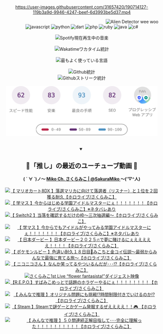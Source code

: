 <!-- START: HERO IMAGE GIF ////////// ////////// ////////// -->
<!-- <img src="@/../assets/img/gaming/ghost-of-tsushima.gif" width="100%"  alt="nellyXinwei's Hero Gif Image"/> -->
<!-- END: HERO IMAGE GIF ////////// ////////// ////////// -->

<div align="center" >  
  
<!-- START:ワンピース 第1015話「ルフィはRED ROCを使う」 -->
<https://user-images.githubusercontent.com/31657420/190714127-119b3a9d-9946-4247-beef-6d3993be5d37.mp4>
<!-- END:ワンピース 第1015話「ルフィはRED ROCを使う」 -->

<!-- START:VISITOR COUNTER -->
<div width="100%" align="right">
<img src="https://komarev.com/ghpvc/?username=nellyXinwei&label=🛸&color=grey&style=for-the-badge&labelcolor=ffffff" alt="Alien Detector wee woo"/>
</div>
<!-- END:VISITOR COUNTER -->

<!-- START: PROGRAMMING LANGUAGES -->
<!-- 色彩 Color Scheme:
#961E3A, #8A0D42, #5A0640, #4F265E, #2B355A, #3E759B, #CC4246,
#BB2649, #AD1052, #700750, #633075, #364270, #4E92C2, #FF5357
Sauce: https://www.webcreatorbox.com/inspiration/pantone-2023
-->

<img src="https://img.shields.io/badge/javascript%20-%23BB2649.svg?&style=for-the-badge&logo=javascript&logoColor=white&labelColor=961E3A" alt="javascript"/>
<img src="https://img.shields.io/badge/python%20-%23AD1052.svg?&style=for-the-badge&logo=python&logoColor=white&labelColor=8A0D42" alt="python" />
<img src="https://img.shields.io/badge/dart%20-%23700750.svg?&style=for-the-badge&logo=dart&logoColor=white&labelColor=5A0640" alt="dart"/>
<img src="https://img.shields.io/badge/php%20-%23633075.svg?&style=for-the-badge&logo=php&logoColor=white&labelColor=4F265E" alt="php"/>
<img src="https://img.shields.io/badge/ruby%20-%23364270.svg?&style=for-the-badge&logo=ruby&logoColor=white&labelColor=2B355A" alt="ruby"/>
<img src="https://img.shields.io/badge/java%20-%234E92C2.svg?&style=for-the-badge&logo=openjdk&logoColor=white&labelColor=3E759B" alt="java"/>
<img src="https://img.shields.io/badge/c%23-%23FF5357.svg?style=for-the-badge&logo=c-sharp&logoColor=white&labelColor=CC4246" alt="c#"/>  
<!-- END: PROGRAMMING LANGUAGES -->

<br>
<br>

<!-- START: MUSIC STATUS -->
  <!-- <a href="https://newojima-gsrs-20220114.vercel.app/api/now-playing?open">
    <img src="https://newojima-gsrs-20220114.vercel.app/api/now-playing" alt="Spotify現在再生中の音楽">
  </a> -->
  <img src="https://newojima-grss-20230114.vercel.app/api/spotify?border_color=transparent" alt="Spotify現在再生中の音楽" width="280px">
<!-- END: MUSIC STATUS -->

<br>
<br>

<!-- START: GITHUB STATUS -->
<!-- 色彩 Color Scheme:  #BB2649, #AD1052, #700750, #633075 -->
<img align="center" src="https://newojima-grs-20230109.vercel.app/api/wakatime?username=newojima&layout=compact&langs_count=10&locale=ja&hide_title=false&title_color=fff&hide_border=true&text_color=fff&bg_color=BB2649,BB2649,633075,633075&hide=other,css,html,bash,xml,git%20config,makefile,properties,yaml,markdown,text,json,jsx" alt="Wakatimeワカタイム統計" width="500px"/>

<br>
<br>

<!-- 色彩 Color Scheme:  #633075, #364270, #4E92C2 -->
  <img align="center" src="https://newojima-grs-20230109.vercel.app/api/top-langs?username=newojima&layout=compact&text_color=fff&icon_color=fff&hide_border=true&&locale=ja&hide_title=false&title_color=fff&include_all_commits=true&card_width=445&langs_count=11&hide=c%23,powershell,shaderlab,hlsl,makefile,jupyter%20notebook,python,html,css,shell,batchfile,less,liquid,hack,scss&bg_color=4F265E,633075,4E92C2" alt="最もよく使っている言語" width="500px"/>

<br>
<br>

<!-- 色彩 Color Scheme:  #4E92C2, #FF5357 -->
  <img align="center" src="https://newojima-grs-20230109.vercel.app/api?username=newojima&rank_icon=github&show_icons=true&&locale=ja&title_color=fff&text_color=fff&icon_color=fff&hide_border=true&hide_title=false&count_private=true&include_all_commits=true&card_width=495&disable_animations=true&bg_color=4E92C2,4E92C2,FF5357" alt="Github統計" width="500px"/>

<br>

<img align="center" src="https://streak-stats.demolab.com?user=newojima&theme=dark&hide_border=true&locale=ja&ring=BB2649&stroke=222222&background=151515&sideLabels=BB2649&currStreakLabel=ffffff&border=BB2649&fire=FF5357&currStreakNum=ffffff&sideNums=FF5357&dates=ffffff" alt="Githubストリーク統計" width="500px"/>

<br>
<br>

  <img align="center" width="500px" src="@/../assets/img/page-insights.svg" alt="Githubページの洞察"/>
  
</div>
<!-- END: GITHUB STATUS -->

<br>
<br>

<div align="center">
<details open>
  <summary>

  </summary>

  <h2 align="center">🌸「推し」の最近のユーチューブ動画 🌸</h2>
  <h4>
  ( ´ ∀ `)ノ～ 
  <a href="https://www.youtube.com/@SakuraMiko">Miko Ch. さくらみこ | @SakuraMiko
  </a>
   ～('▽^人)
  </h4>

  <!-- BEGIN YOUTUBE-CARDS -->
<a href="https://www.youtube.com/watch?v=i151P3QlrwE"><img src="https://ytcards.demolab.com/?id=i151P3QlrwE&title=%E3%80%90+%E3%83%9E%E3%83%AA%E3%82%AA%E3%82%AB%E3%83%BC%E3%83%888DX+%E3%80%91%E8%90%BD%E9%81%B8%E3%83%9E%E3%83%AA%E3%82%AB%E3%81%AB%E5%90%91%E3%81%91%E3%81%A6%E8%90%BD%E9%81%B8%E8%80%85%EF%BC%88%E3%83%AA%E3%82%B9%E3%83%8A%E3%83%BC%EF%BC%89%E3%81%A8%EF%BC%91%E4%BD%8D%E3%82%92%EF%BC%92%E5%9B%9E%E7%8D%B2%E3%82%8B%E8%80%90%E4%B9%85%E3%80%90%E3%83%9B%E3%83%AD%E3%83%A9%E3%82%A4%E3%83%96%2F%E3%81%95%E3%81%8F%E3%82%89%E3%81%BF%E3%81%93%E3%80%91&lang=ja&timestamp=1749027437&background_color=%230d1117&title_color=%23ffffff&stats_color=%23dedede&max_title_lines=1&width=187&border_radius=5&duration=0" alt="【 マリオカート8DX 】落選マリカに向けて落選者（リスナー）と１位を２回獲る耐久【ホロライブ/さくらみこ】" title="【 マリオカート8DX 】落選マリカに向けて落選者（リスナー）と１位を２回獲る耐久【ホロライブ/さくらみこ】"></a>
<a href="https://www.youtube.com/watch?v=0p1AeF2jdBw"><img src="https://ytcards.demolab.com/?id=0p1AeF2jdBw&title=%E3%80%90+%E5%AD%A6%E3%83%9E%E3%82%B9+%E3%80%91%E4%BB%8A%E3%81%8B%E3%82%89%E3%81%AF%E3%81%98%E3%82%81%E3%82%8B%E5%AD%A6%E5%9C%92%E3%82%A2%E3%82%A4%E3%83%89%E3%83%AB%E3%83%9E%E3%82%B9%E3%82%BF%E3%83%BC%E3%81%AB%E3%81%87%EF%BC%81%EF%BC%81%EF%BC%81%EF%BC%81%EF%BC%81%EF%BC%81%EF%BC%81%E3%80%90%E3%83%9B%E3%83%AD%E3%83%A9%E3%82%A4%E3%83%96%2F%E3%81%95%E3%81%8F%E3%82%89%E3%81%BF%E3%81%93%E3%80%91%E2%80%BB%E3%83%8D%E3%82%BF%E3%83%90%E3%83%AC%E3%81%82%E3%82%8A&lang=ja&timestamp=1748970706&background_color=%230d1117&title_color=%23ffffff&stats_color=%23dedede&max_title_lines=1&width=187&border_radius=5&duration=14161" alt="【 学マス 】今からはじめる学園アイドルマスターにぇ！！！！！！！【ホロライブ/さくらみこ】※ネタバレあり" title="【 学マス 】今からはじめる学園アイドルマスターにぇ！！！！！！！【ホロライブ/さくらみこ】※ネタバレあり"></a>
<a href="https://www.youtube.com/watch?v=UC6UfX_4FxM"><img src="https://ytcards.demolab.com/?id=UC6UfX_4FxM&title=%E3%80%90+Switch2+%E3%80%91%E5%BD%93%E8%90%BD%E3%82%92%E7%A2%BA%E8%AA%8D%E3%81%99%E3%82%8B%E3%81%A0%E3%81%91%E3%81%AE%E6%9E%A0%EF%BD%9E%E4%B8%89%E6%AC%A1%E6%8A%BD%E9%81%B8%E7%B7%A8%EF%BD%9E%E3%80%90%E3%83%9B%E3%83%AD%E3%83%A9%E3%82%A4%E3%83%96%2F%E3%81%95%E3%81%8F%E3%82%89%E3%81%BF%E3%81%93%E3%80%91&lang=ja&timestamp=1748955723&background_color=%230d1117&title_color=%23ffffff&stats_color=%23dedede&max_title_lines=1&width=187&border_radius=5&duration=3208" alt="【 Switch2 】当落を確認するだけの枠～三次抽選編～【ホロライブ/さくらみこ】" title="【 Switch2 】当落を確認するだけの枠～三次抽選編～【ホロライブ/さくらみこ】"></a>
<a href="https://www.youtube.com/watch?v=FV2Z3bCqx9o"><img src="https://ytcards.demolab.com/?id=FV2Z3bCqx9o&title=%E3%80%90+%E5%AD%A6%E3%83%9E%E3%82%B9+%E3%80%91%E4%BB%8A%E3%81%8B%E3%82%89%E3%81%A7%E3%82%82%E3%82%A2%E3%82%A4%E3%83%89%E3%83%AB%E3%81%8C%E3%82%84%E3%81%A3%E3%81%A6%E3%81%BF%E3%82%8B%E5%AD%A6%E5%9C%92%E3%82%A2%E3%82%A4%E3%83%89%E3%83%AB%E3%83%9E%E3%82%B9%E3%82%BF%E3%83%BC%E3%81%AB%E3%81%87%EF%BC%81%EF%BC%81%EF%BC%81%EF%BC%81%EF%BC%81%EF%BC%81%EF%BC%81%E3%80%90%E3%83%9B%E3%83%AD%E3%83%A9%E3%82%A4%E3%83%96%2F%E3%81%95%E3%81%8F%E3%82%89%E3%81%BF%E3%81%93%E3%80%91%E2%80%BB%E3%83%8D%E3%82%BF%E3%83%90%E3%83%AC%E3%81%82%E3%82%8A&lang=ja&timestamp=1748800355&background_color=%230d1117&title_color=%23ffffff&stats_color=%23dedede&max_title_lines=1&width=187&border_radius=5&duration=20115" alt="【 学マス 】今からでもアイドルがやってみる学園アイドルマスターにぇ！！！！！！！【ホロライブ/さくらみこ】※ネタバレあり" title="【 学マス 】今からでもアイドルがやってみる学園アイドルマスターにぇ！！！！！！！【ホロライブ/さくらみこ】※ネタバレあり"></a>
<a href="https://www.youtube.com/watch?v=ixIyiPtjBrw"><img src="https://ytcards.demolab.com/?id=ixIyiPtjBrw&title=%E3%80%90+%E6%97%A5%E6%9C%AC%E3%83%80%E3%83%BC%E3%83%93%E3%83%BC+%E3%80%91%E6%97%A5%E6%9C%AC%E3%83%80%E3%83%BC%E3%83%93%E3%83%BC%EF%BC%92%EF%BC%90%EF%BC%92%EF%BC%95%F0%9F%94%A5%E3%81%A7%E5%A4%A2%E3%81%AB%E8%B3%AD%E3%81%91%E3%82%8B%E3%81%AB%E3%81%87%E3%81%88%E3%81%88%E3%81%88%E3%81%88%E3%81%88%EF%BC%81%EF%BC%81%EF%BC%81%EF%BC%81%E3%80%90%E3%83%9B%E3%83%AD%E3%83%A9%E3%82%A4%E3%83%96%2F%E3%81%95%E3%81%8F%E3%82%89%E3%81%BF%E3%81%93%E3%80%91&lang=ja&timestamp=1748762038&background_color=%230d1117&title_color=%23ffffff&stats_color=%23dedede&max_title_lines=1&width=187&border_radius=5&duration=7434" alt="【 日本ダービー 】日本ダービー２０２５🔥で夢に賭けるにぇえええええ！！！！【ホロライブ/さくらみこ】" title="【 日本ダービー 】日本ダービー２０２５🔥で夢に賭けるにぇえええええ！！！！【ホロライブ/さくらみこ】"></a>
<a href="https://www.youtube.com/watch?v=7VMY4xcxeHM"><img src="https://ytcards.demolab.com/?id=7VMY4xcxeHM&title=%E3%80%90+%E3%83%9D%E3%82%B1%E3%83%A2%E3%83%B3%E3%83%AB%E3%83%93%E3%83%BC+%E3%80%91%E8%89%B2%E9%81%95%E3%81%84%E8%80%90%E4%B9%85%EF%BC%91%EF%BC%98%E6%97%A5%E7%9B%AE%F0%9F%8E%A3%E3%81%BF%E3%81%93%E3%81%A1%E3%81%A8%E9%87%91%E3%82%B3%E3%82%A4%E4%BC%9D%E8%AA%AC%EF%BD%9E%E6%9C%80%E5%BC%B1%E3%81%8B%E3%82%89%E3%81%BF%E3%82%93%E3%81%AA%E3%81%A7%E6%9C%80%E5%BC%B7%E3%81%AB%E8%82%B2%E3%81%A6%E3%82%8B%E6%97%85%EF%BD%9E%E3%80%90%E3%83%9B%E3%83%AD%E3%83%A9%E3%82%A4%E3%83%96%2F%E3%81%95%E3%81%8F%E3%82%89%E3%81%BF%E3%81%93%E3%80%91&lang=ja&timestamp=1748714716&background_color=%230d1117&title_color=%23ffffff&stats_color=%23dedede&max_title_lines=1&width=187&border_radius=5&duration=20516" alt="【 ポケモンルビー 】色違い耐久１８日目🎣みこちと金コイ伝説～最弱からみんなで最強に育てる旅～【ホロライブ/さくらみこ】" title="【 ポケモンルビー 】色違い耐久１８日目🎣みこちと金コイ伝説～最弱からみんなで最強に育てる旅～【ホロライブ/さくらみこ】"></a>
<a href="https://www.youtube.com/watch?v=1diLqyMvffs"><img src="https://ytcards.demolab.com/?id=1diLqyMvffs&title=%E3%80%90+%E3%83%8B%E3%82%B3%E3%83%8B%E3%82%B3%E3%81%95%E3%82%93+%E3%80%91%E3%81%AA%E3%82%93%E3%81%8B%E7%AC%91%E3%81%A3%E3%81%A6%E3%82%8B%E3%82%84%E3%81%A4%E3%81%84%E3%82%8B%E3%82%93%E3%81%A0%E3%81%8C%EF%BD%A5%EF%BD%A5%EF%BD%A5%E2%81%89%E3%80%90%E3%83%9B%E3%83%AD%E3%83%A9%E3%82%A4%E3%83%96%2F%E3%81%95%E3%81%8F%E3%82%89%E3%81%BF%E3%81%93%E3%80%91&lang=ja&timestamp=1748608844&background_color=%230d1117&title_color=%23ffffff&stats_color=%23dedede&max_title_lines=1&width=187&border_radius=5&duration=5384" alt="【 ニコニコさん 】なんか笑ってるやついるんだが･･･⁉【ホロライブ/さくらみこ】" title="【 ニコニコさん 】なんか笑ってるやついるんだが･･･⁉【ホロライブ/さくらみこ】"></a>
<a href="https://www.youtube.com/watch?v=XwoBfVuuiFI"><img src="https://ytcards.demolab.com/?id=XwoBfVuuiFI&title=%E3%81%95%E3%81%8F%E3%82%89%E3%81%BF%E3%81%931st+Live+%E2%80%9Cflower+fantasista%21%E2%80%9D%E3%83%80%E3%82%A4%E3%82%B8%E3%82%A7%E3%82%B9%E3%83%88%E6%98%A0%E5%83%8F&lang=ja&timestamp=1748607006&background_color=%230d1117&title_color=%23ffffff&stats_color=%23dedede&max_title_lines=1&width=187&border_radius=5&duration=413" alt="さくらみこ1st Live “flower fantasista!”ダイジェスト映像" title="さくらみこ1st Live “flower fantasista!”ダイジェスト映像"></a>
<a href="https://www.youtube.com/watch?v=R5Lk7lxXkB4"><img src="https://ytcards.demolab.com/?id=R5Lk7lxXkB4&title=%E3%80%90R.E.P.O.%E3%80%91%E3%81%99%E3%81%B0%E3%81%BF%E3%81%93%E3%82%81%E3%81%A3%E3%81%A8%E3%81%A7%E8%A9%B1%E9%A1%8C%E3%81%AE%E3%83%9B%E3%83%A9%E3%82%B2%E3%83%BC%E3%82%84%E3%82%8B%E3%81%AB%E3%81%87%EF%BC%81%EF%BC%81%EF%BC%81%EF%BC%81%EF%BC%81%EF%BC%81%EF%BC%81%EF%BC%81%E3%80%90%E3%83%9B%E3%83%AD%E3%83%A9%E3%82%A4%E3%83%96%2F%E3%81%95%E3%81%8F%E3%82%89%E3%81%BF%E3%81%93%E3%80%91&lang=ja&timestamp=1748531759&background_color=%230d1117&title_color=%23ffffff&stats_color=%23dedede&max_title_lines=1&width=187&border_radius=5&duration=10567" alt="【R.E.P.O.】すばみこめっとで話題のホラゲーやるにぇ！！！！！！！！【ホロライブ/さくらみこ】" title="【R.E.P.O.】すばみこめっとで話題のホラゲーやるにぇ！！！！！！！！【ホロライブ/さくらみこ】"></a>
<a href="https://www.youtube.com/watch?v=7xyrj2D6Xfk"><img src="https://ytcards.demolab.com/?id=7xyrj2D6Xfk&title=%E3%80%90+%E3%81%BF%E3%82%93%E3%81%AA%E3%81%A7%E6%8E%A8%E7%90%86+%E3%80%91%E3%82%AA%E3%83%AA%E3%82%B8%E3%83%8A%E3%83%AB%E5%95%8F%E9%A1%8C%E3%81%AB%E3%82%82%E6%8C%91%E6%88%A6%E2%81%89%E6%99%82%E9%96%93%E5%88%B6%E9%99%90%E4%BB%98%E3%81%8D%E3%81%A7%E3%81%84%E3%81%91%E3%82%8B%E3%81%AE%E3%81%8B%E2%81%89%E3%80%90%E3%83%9B%E3%83%AD%E3%83%A9%E3%82%A4%E3%83%96%2F%E3%81%95%E3%81%8F%E3%82%89%E3%81%BF%E3%81%93%E3%80%91&lang=ja&timestamp=1748443699&background_color=%230d1117&title_color=%23ffffff&stats_color=%23dedede&max_title_lines=1&width=187&border_radius=5&duration=9291" alt="【 みんなで推理 】オリジナル問題にも挑戦⁉時間制限付きでいけるのか⁉【ホロライブ/さくらみこ】" title="【 みんなで推理 】オリジナル問題にも挑戦⁉時間制限付きでいけるのか⁉【ホロライブ/さくらみこ】"></a>
<a href="https://www.youtube.com/watch?v=DFgNuqSCLc0"><img src="https://ytcards.demolab.com/?id=DFgNuqSCLc0&title=%E3%80%90+Steam+%E3%80%91Steam%E3%81%A7%E8%AC%8E%E3%82%B2%E3%83%BC%E3%81%A8%E3%81%8B%E3%82%B2%E3%83%BC%E3%83%A0%E7%99%BA%E6%8E%98%E3%81%99%E3%82%8B%E3%81%9C%E3%81%88%E3%81%88%E3%81%88%E3%81%88%EF%BC%81%EF%BC%81%F0%9F%8E%AE+%E3%80%90%E3%83%9B%E3%83%AD%E3%83%A9%E3%82%A4%E3%83%96%2F%E3%81%95%E3%81%8F%E3%82%89%E3%81%BF%E3%81%93%E3%80%91&lang=ja&timestamp=1748355891&background_color=%230d1117&title_color=%23ffffff&stats_color=%23dedede&max_title_lines=1&width=187&border_radius=5&duration=8040" alt="【 Steam 】Steamで謎ゲーとかゲーム発掘するぜええええ！！🎮 【ホロライブ/さくらみこ】" title="【 Steam 】Steamで謎ゲーとかゲーム発掘するぜええええ！！🎮 【ホロライブ/さくらみこ】"></a>
<a href="https://www.youtube.com/watch?v=fUDgpWg2nzk"><img src="https://ytcards.demolab.com/?id=fUDgpWg2nzk&title=%E3%80%90+%E3%81%BF%E3%82%93%E3%81%AA%E3%81%A7%E6%8E%A8%E7%90%86+%E3%80%91%EF%BC%95%EF%BC%90%E5%95%8F%E9%80%A3%E7%B6%9A%E6%AD%A3%E8%A7%A3%E7%9B%AE%E6%8C%87%E3%81%97%E3%81%A6%EF%BD%A5%EF%BD%A5%EF%BD%A5%E5%AE%8C%E5%85%A8%E3%81%AB%E7%90%86%E8%A7%A3%E3%81%A3%E3%81%9F%EF%BC%81%EF%BC%81%EF%BC%81%EF%BC%81%EF%BC%81%EF%BC%81%EF%BC%81%EF%BC%81%EF%BC%81%EF%BC%81%E3%80%90%E3%83%9B%E3%83%AD%E3%83%A9%E3%82%A4%E3%83%96%2F%E3%81%95%E3%81%8F%E3%82%89%E3%81%BF%E3%81%93%E3%80%91&lang=ja&timestamp=1748282381&background_color=%230d1117&title_color=%23ffffff&stats_color=%23dedede&max_title_lines=1&width=187&border_radius=5&duration=23916" alt="【 みんなで推理 】５０問連続正解目指して･･･完全に理解った！！！！！！！！！！【ホロライブ/さくらみこ】" title="【 みんなで推理 】５０問連続正解目指して･･･完全に理解った！！！！！！！！！！【ホロライブ/さくらみこ】"></a>
<!-- END YOUTUBE-CARDS -->

</div>
  
</details>
